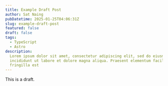 ```yaml
---
title: Example Draft Post
author: Sat Naing
pubDatetime: 2025-01-25T04:06:31Z
slug: example-draft-post
featured: false
draft: false
tags:
  - TypeScript
  - Astro
description:
  Lorem ipsum dolor sit amet, consectetur adipiscing elit, sed do eiusmod tempor
  incididunt ut labore et dolore magna aliqua. Praesent elementum facilisis leo vel
  fringilla est
---
```


This is a draft.
